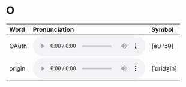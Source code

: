 
# O

| Word  | Pronunciation | Symbol |
| :-- | :-- | :-- |
| OAuth | <audio :src="$withBase('/audio/OAuth.mp3')" controls="controls" controlslist="nodownload"></audio> | [əʊ 'ɔθ] |
| origin | <audio :src="$withBase('/audio/origin.mp3')" controls="controls" controlslist="nodownload"></audio> | [ˈɒridʒin] |

